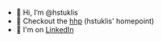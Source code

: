 - 👋 Hi, I’m @hstuklis
- 👀 Checkout the [hhp](https://hstuklis.github.io/) (hstuklis' homepoint)
- 💼 I'm on [LinkedIn](https://www.linkedin.com/in/henry-stuklis/)
